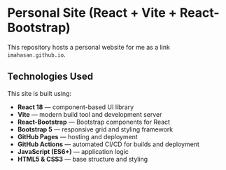 # Personal Site (React + Vite + React-Bootstrap)

This repository hosts a personal website for me as a link `imahasan.github.io`.


## Technologies Used

This site is built using:

- **React 18** — component-based UI library
- **Vite** — modern build tool and development server
- **React-Bootstrap** — Bootstrap components for React
- **Bootstrap 5** — responsive grid and styling framework
- **GitHub Pages** — hosting and deployment
- **GitHub Actions** — automated CI/CD for builds and deployment
- **JavaScript (ES6+)** — application logic
- **HTML5 & CSS3** — base structure and styling 
